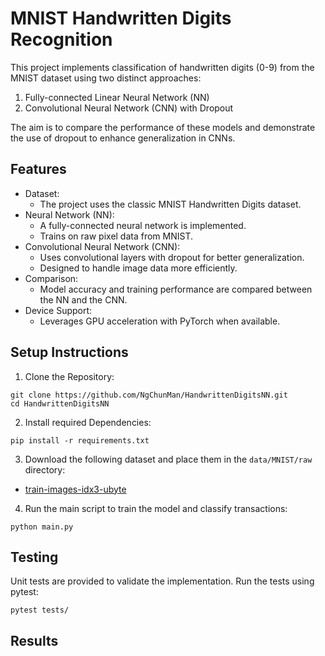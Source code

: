 # MNIST Handwritten Digits Recognition

This project implements classification of handwritten digits (0-9) from the MNIST dataset using two distinct approaches:

1. Fully-connected Linear Neural Network (NN)
2. Convolutional Neural Network (CNN) with Dropout

The aim is to compare the performance of these models and demonstrate the use of dropout to enhance generalization in CNNs.

## Features
- Dataset:
  - The project uses the classic MNIST Handwritten Digits dataset.
- Neural Network (NN):
  - A fully-connected neural network is implemented.
  - Trains on raw pixel data from MNIST.
- Convolutional Neural Network (CNN):
  - Uses convolutional layers with dropout for better generalization.
  - Designed to handle image data more efficiently.
- Comparison:
  - Model accuracy and training performance are compared between the NN and the CNN.
- Device Support:
  - Leverages GPU acceleration with PyTorch when available.

## Setup Instructions
1. Clone the Repository:
```
git clone https://github.com/NgChunMan/HandwrittenDigitsNN.git
cd HandwrittenDigitsNN
```

2. Install required Dependencies:
```
pip install -r requirements.txt
```

3. Download the following dataset and place them in the `data/MNIST/raw` directory:
- [train-images-idx3-ubyte](https://drive.google.com/file/d/1SX7puzoeKgPRfKnys7Kmh3OeM1rWOsmw/view?usp=share_link)

4. Run the main script to train the model and classify transactions:
```
python main.py
```

## Testing
Unit tests are provided to validate the implementation. Run the tests using pytest:
```
pytest tests/
```

## Results










